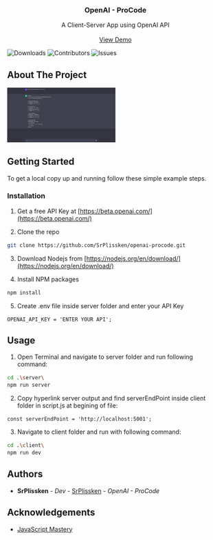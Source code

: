 <br/>
<p align="center">
  <h3 align="center">OpenAI - ProCode</h3>

  <p align="center">
    A Client-Server App using OpenAI API
    <br/>
    <br/>
    <a href="https://openai-procode.vercel.app/">View Demo</a>
  </p>
</p>

![Downloads](https://img.shields.io/github/downloads/SrPlissken/openai-procode/total) ![Contributors](https://img.shields.io/github/contributors/SrPlissken/openai-procode?color=dark-green) ![Issues](https://img.shields.io/github/issues/SrPlissken/openai-procode) 

## About The Project

<img src="/images/Screenshot1.png?raw=true" width="50%" height="50%">


## Getting Started

To get a local copy up and running follow these simple example steps.

### Installation

1. Get a free API Key at [https://beta.openai.com/](https://beta.openai.com/)

2. Clone the repo

```sh
git clone https://github.com/SrPlissken/openai-procode.git
```

3. Download Nodejs from [https://nodejs.org/en/download/](https://nodejs.org/en/download/)

4. Install NPM packages

```sh
npm install
```

5. Create .env file inside server folder and enter your API Key

```JS
OPENAI_API_KEY = 'ENTER YOUR API';
```

## Usage

1. Open Terminal and navigate to server folder and run following command:

```sh
cd .\server\
npm run server
```

2. Copy hyperlink server output and find serverEndPoint inside client folder in script.js at begining of file:

```JS
const serverEndPoint = 'http://localhost:5001';
```

3. Navigate to client folder and run with following command:

```sh
cd .\client\
npm run dev
```

## Authors

* **SrPlissken** - *Dev* - [SrPlissken](https://github.com/SrPlissken) - *OpenAI - ProCode*

## Acknowledgements

* [ JavaScript Mastery](https://www.youtube.com/watch?v=2FeymQoKvrk&t=3176s)